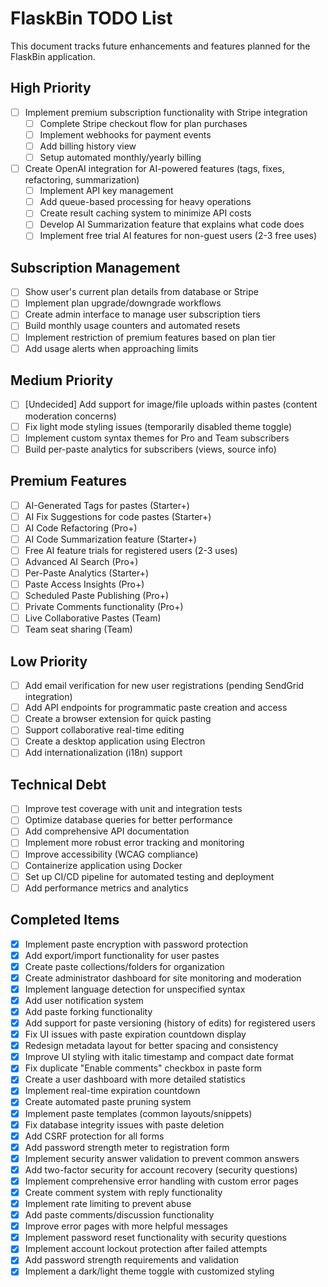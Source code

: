 # FlaskBin TODO List
This document tracks future enhancements and features planned for the FlaskBin application.
## High Priority
- [ ] Implement premium subscription functionality with Stripe integration
  - [ ] Complete Stripe checkout flow for plan purchases
  - [ ] Implement webhooks for payment events
  - [ ] Add billing history view
  - [ ] Setup automated monthly/yearly billing
- [ ] Create OpenAI integration for AI-powered features (tags, fixes, refactoring, summarization)
  - [ ] Implement API key management
  - [ ] Add queue-based processing for heavy operations
  - [ ] Create result caching system to minimize API costs
  - [ ] Develop AI Summarization feature that explains what code does
  - [ ] Implement free trial AI features for non-guest users (2-3 free uses)

## Subscription Management
- [ ] Show user's current plan details from database or Stripe
- [ ] Implement plan upgrade/downgrade workflows
- [ ] Create admin interface to manage user subscription tiers
- [ ] Build monthly usage counters and automated resets
- [ ] Implement restriction of premium features based on plan tier
- [ ] Add usage alerts when approaching limits

## Medium Priority
- [ ] [Undecided] Add support for image/file uploads within pastes (content moderation concerns)
- [ ] Fix light mode styling issues (temporarily disabled theme toggle)
- [ ] Implement custom syntax themes for Pro and Team subscribers
- [ ] Build per-paste analytics for subscribers (views, source info)

## Premium Features
- [ ] AI-Generated Tags for pastes (Starter+)
- [ ] AI Fix Suggestions for code pastes (Starter+)
- [ ] AI Code Refactoring (Pro+)
- [ ] AI Code Summarization feature (Starter+)
- [ ] Free AI feature trials for registered users (2-3 uses)
- [ ] Advanced AI Search (Pro+)
- [ ] Per-Paste Analytics (Starter+)
- [ ] Paste Access Insights (Pro+)
- [ ] Scheduled Paste Publishing (Pro+)
- [ ] Private Comments functionality (Pro+)
- [ ] Live Collaborative Pastes (Team)
- [ ] Team seat sharing (Team)
## Low Priority
- [ ] Add email verification for new user registrations (pending SendGrid integration)
- [ ] Add API endpoints for programmatic paste creation and access
- [ ] Create a browser extension for quick pasting
- [ ] Support collaborative real-time editing
- [ ] Create a desktop application using Electron
- [ ] Add internationalization (i18n) support
## Technical Debt
- [ ] Improve test coverage with unit and integration tests
- [ ] Optimize database queries for better performance
- [ ] Add comprehensive API documentation
- [ ] Implement more robust error tracking and monitoring
- [ ] Improve accessibility (WCAG compliance)
- [ ] Containerize application using Docker
- [ ] Set up CI/CD pipeline for automated testing and deployment
- [ ] Add performance metrics and analytics
## Completed Items
- [x] Implement paste encryption with password protection
- [x] Add export/import functionality for user pastes
- [x] Create paste collections/folders for organization
- [x] Create administrator dashboard for site monitoring and moderation
- [x] Implement language detection for unspecified syntax
- [x] Add user notification system
- [x] Add paste forking functionality
- [x] Add support for paste versioning (history of edits) for registered users
- [x] Fix UI issues with paste expiration countdown display
- [x] Redesign metadata layout for better spacing and consistency
- [x] Improve UI styling with italic timestamp and compact date format
- [x] Fix duplicate "Enable comments" checkbox in paste form
- [x] Create a user dashboard with more detailed statistics
- [x] Implement real-time expiration countdown
- [x] Create automated paste pruning system
- [x] Implement paste templates (common layouts/snippets)
- [x] Fix database integrity issues with paste deletion
- [x] Add CSRF protection for all forms
- [x] Add password strength meter to registration form
- [x] Implement security answer validation to prevent common answers
- [x] Add two-factor security for account recovery (security questions)
- [x] Implement comprehensive error handling with custom error pages
- [x] Create comment system with reply functionality
- [x] Implement rate limiting to prevent abuse
- [x] Add paste comments/discussion functionality
- [x] Improve error pages with more helpful messages
- [x] Implement password reset functionality with security questions
- [x] Implement account lockout protection after failed attempts
- [x] Add password strength requirements and validation
- [x] Implement a dark/light theme toggle with customized styling
